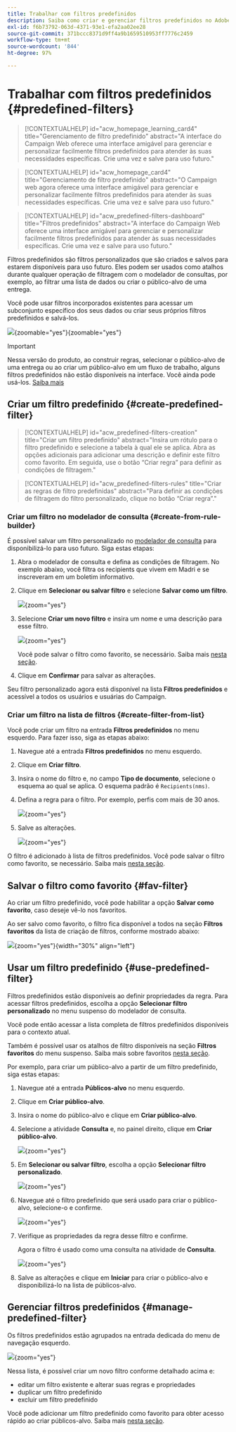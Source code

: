 ```yaml
---
title: Trabalhar com filtros predefinidos
description: Saiba como criar e gerenciar filtros predefinidos no Adobe Campaign Web
exl-id: f6b73792-063d-4371-93e1-efa2aa02ee28
source-git-commit: 371bccc8371d9ff4a9b1659510953ff7776c2459
workflow-type: tm+mt
source-wordcount: '844'
ht-degree: 97%

---
```


# Trabalhar com filtros predefinidos {#predefined-filters}

>[!CONTEXTUALHELP]
>id="acw_homepage_learning_card4"
>title="Gerenciamento de filtro predefinido"
>abstract="A interface do Campaign Web oferece uma interface amigável para gerenciar e personalizar facilmente filtros predefinidos para atender às suas necessidades específicas. Crie uma vez e salve para uso futuro."


<!--TO REMOVE BELOW-->
>[!CONTEXTUALHELP]
>id="acw_homepage_card4"
>title="Gerenciamento de filtro predefinido"
>abstract="O Campaign web agora oferece uma interface amigável para gerenciar e personalizar facilmente filtros predefinidos para atender às suas necessidades específicas. Crie uma vez e salve para uso futuro."

<!--TO REMOVE ABOVE-->


>[!CONTEXTUALHELP]
>id="acw_predefined-filters-dashboard"
>title="Filtros predefinidos"
>abstract="A interface do Campaign Web oferece uma interface amigável para gerenciar e personalizar facilmente filtros predefinidos para atender às suas necessidades específicas. Crie uma vez e salve para uso futuro."

Filtros predefinidos são filtros personalizados que são criados e salvos para estarem disponíveis para uso futuro. Eles podem ser usados como atalhos durante qualquer operação de filtragem com o modelador de consultas, por exemplo, ao filtrar uma lista de dados ou criar o público-alvo de uma entrega.

Você pode usar filtros incorporados existentes para acessar um subconjunto específico dos seus dados ou criar seus próprios filtros predefinidos e salvá-los.

![](assets/predefined-filters-menu.png){zoomable=&quot;yes&quot;}{zoomable=&quot;yes&quot;}

>[!IMPORTANT]
>
>Nessa versão do produto, ao construir regras, selecionar o público-alvo de uma entrega ou ao criar um público-alvo em um fluxo de trabalho, alguns filtros predefinidos não estão disponíveis na interface. Você ainda pode usá-los. [Saiba mais](guardrails.md#predefined-filters-filters-guardrails-limitations)


## Criar um filtro predefinido {#create-predefined-filter}

>[!CONTEXTUALHELP]
>id="acw_predefined-filters-creation"
>title="Criar um filtro predefinido"
>abstract="Insira um rótulo para o filtro predefinido e selecione a tabela à qual ele se aplica. Abra as opções adicionais para adicionar uma descrição e definir este filtro como favorito. Em seguida, use o botão “Criar regra” para definir as condições de filtragem."

>[!CONTEXTUALHELP]
>id="acw_predefined-filters-rules"
>title="Criar as regras de filtro predefinidas"
>abstract="Para definir as condições de filtragem do filtro personalizado, clique no botão “Criar regra”."

### Criar um filtro no modelador de consulta {#create-from-rule-builder}

É possível salvar um filtro personalizado no [modelador de consulta](../query/query-modeler-overview.md) para disponibilizá-lo para uso futuro. Siga estas etapas:

1. Abra o modelador de consulta e defina as condições de filtragem. No exemplo abaixo, você filtra os recipients que vivem em Madri e se inscreveram em um boletim informativo.
1. Clique em **Selecionar ou salvar filtro** e selecione **Salvar como um filtro**.

   ![](assets/predefined-filters-save.png){zoom=&quot;yes&quot;}

1. Selecione **Criar um novo filtro** e insira um nome e uma descrição para esse filtro.

   ![](assets/predefined-filters-save-filter.png){zoom=&quot;yes&quot;}

   Você pode salvar o filtro como favorito, se necessário. Saiba mais [nesta seção](#fav-filter).

1. Clique em **Confirmar** para salvar as alterações.

Seu filtro personalizado agora está disponível na lista **Filtros predefinidos** e acessível a todos os usuários e usuárias do Campaign.


### Criar um filtro na lista de filtros {#create-filter-from-list}

Você pode criar um filtro na entrada **Filtros predefinidos** no menu esquerdo. Para fazer isso, siga as etapas abaixo:

1. Navegue até a entrada **Filtros predefinidos** no menu esquerdo.
1. Clique em **Criar filtro**.
1. Insira o nome do filtro e, no campo **Tipo de documento**, selecione o esquema ao qual se aplica. O esquema padrão é `Recipients(nms)`.


1. Defina a regra para o filtro. Por exemplo, perfis com mais de 30 anos.

   ![](assets/filter-30+.png){zoom=&quot;yes&quot;}


1. Salve as alterações.

   ![](assets/new-filter.png){zoom=&quot;yes&quot;}


O filtro é adicionado à lista de filtros predefinidos. Você pode salvar o filtro como favorito, se necessário. Saiba mais [nesta seção](#fav-filter).


## Salvar o filtro como favorito {#fav-filter}

Ao criar um filtro predefinido, você pode habilitar a opção **Salvar como favorito**, caso deseje vê-lo nos favoritos.


Ao ser salvo como favorito, o filtro fica disponível a todos na seção **Filtros favoritos** da lista de criação de filtros, conforme mostrado abaixo:

![](assets/predefined-filters-favorite.png){zoom=&quot;yes&quot;}{width="30%" align="left"}

## Usar um filtro predefinido {#use-predefined-filter}

Filtros predefinidos estão disponíveis ao definir propriedades da regra. Para acessar filtros predefinidos, escolha a opção **Selecionar filtro personalizado** no menu suspenso do modelador de consulta.

Você pode então acessar a lista completa de filtros predefinidos disponíveis para o contexto atual.

Também é possível usar os atalhos de filtro disponíveis na seção **Filtros favoritos** do menu suspenso. Saiba mais sobre favoritos [nesta seção](#fav-filter).

Por exemplo, para criar um público-alvo a partir de um filtro predefinido, siga estas etapas:

1. Navegue até a entrada **Públicos-alvo** no menu esquerdo.
1. Clique em **Criar público-alvo**.
1. Insira o nome do público-alvo e clique em **Criar público-alvo**.
1. Selecione a atividade **Consulta** e, no painel direito, clique em **Criar público-alvo**.

   ![](assets/build-audience-from-filter.png){zoom=&quot;yes&quot;}

1. Em **Selecionar ou salvar filtro**, escolha a opção **Selecionar filtro personalizado**.

   ![](assets/build-audience-select-custom-filter.png){zoom=&quot;yes&quot;}

1. Navegue até o filtro predefinido que será usado para criar o público-alvo, selecione-o e confirme.

   ![](assets/build-audience-filter-list.png){zoom=&quot;yes&quot;}

1. Verifique as propriedades da regra desse filtro e confirme.

   Agora o filtro é usado como uma consulta na atividade de **Consulta**.

   ![](assets/build-audience-confirm.png){zoom=&quot;yes&quot;}

1. Salve as alterações e clique em **Iniciar** para criar o público-alvo e disponibilizá-lo na lista de públicos-alvo.

## Gerenciar filtros predefinidos {#manage-predefined-filter}

Os filtros predefinidos estão agrupados na entrada dedicada do menu de navegação esquerdo.

![](assets/list-of-filters.png){zoom=&quot;yes&quot;}

Nessa lista, é possível criar um novo filtro conforme detalhado acima e:

* editar um filtro existente e alterar suas regras e propriedades
* duplicar um filtro predefinido
* excluir um filtro predefinido

Você pode adicionar um filtro predefinido como favorito para obter acesso rápido ao criar públicos-alvo. Saiba mais [nesta seção](#fav-filter).

<!--
## Built-in predefined filters {#ootb-predefined-filter}

Campaign comes with a set of predefined filters, built from the client console. These filters can be used to define your audiences, and rules. They must not be modified.
-->
